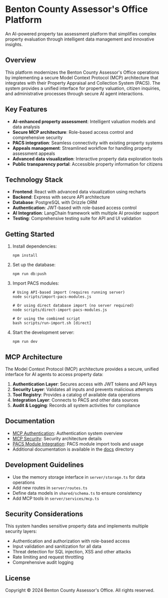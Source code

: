 # Benton County Assessor's Office Platform

An AI-powered property tax assessment platform that simplifies complex property evaluation through intelligent data management and innovative insights.

## Overview

This platform modernizes the Benton County Assessor's Office operations by implementing a secure Model Context Protocol (MCP) architecture that integrates with their Property Appraisal and Collection System (PACS). The system provides a unified interface for property valuation, citizen inquiries, and administrative processes through secure AI agent interactions.

## Key Features

- **AI-enhanced property assessment**: Intelligent valuation models and data analysis
- **Secure MCP architecture**: Role-based access control and comprehensive security
- **PACS integration**: Seamless connectivity with existing property systems
- **Appeals management**: Streamlined workflow for handling property assessment appeals
- **Advanced data visualization**: Interactive property data exploration tools
- **Public transparency portal**: Accessible property information for citizens

## Technology Stack

- **Frontend**: React with advanced data visualization using recharts
- **Backend**: Express with secure API architecture
- **Database**: PostgreSQL with Drizzle ORM
- **Authentication**: JWT-based with role-based access control
- **AI Integration**: LangChain framework with multiple AI provider support
- **Testing**: Comprehensive testing suite for API and UI validation

## Getting Started

1. Install dependencies:
   ```
   npm install
   ```

2. Set up the database:
   ```
   npm run db:push
   ```

3. Import PACS modules:
   ```
   # Using API-based import (requires running server)
   node scripts/import-pacs-modules.js
   
   # Or using direct database import (no server required)
   node scripts/direct-import-pacs-modules.js
   
   # Or using the combined script
   bash scripts/run-import.sh [direct]
   ```

4. Start the development server:
   ```
   npm run dev
   ```

## MCP Architecture

The Model Context Protocol (MCP) architecture provides a secure, unified interface for AI agents to access property data:

1. **Authentication Layer**: Secures access with JWT tokens and API keys
2. **Security Layer**: Validates all inputs and prevents malicious attempts
3. **Tool Registry**: Provides a catalog of available data operations
4. **Integration Layer**: Connects to PACS and other data sources
5. **Audit & Logging**: Records all system activities for compliance

## Documentation

- [MCP Authentication](docs/mcp-authentication.md): Authentication system overview
- [MCP Security](docs/mcp-security.md): Security architecture details
- [PACS Module Integration](scripts/README.md): PACS module import tools and usage
- Additional documentation is available in the [docs](docs) directory

## Development Guidelines

- Use the memory storage interface in `server/storage.ts` for data operations
- Add new routes in `server/routes.ts`
- Define data models in `shared/schema.ts` to ensure consistency
- Add MCP tools in `server/services/mcp.ts`

## Security Considerations

This system handles sensitive property data and implements multiple security layers:

- Authentication and authorization with role-based access
- Input validation and sanitization for all data
- Threat detection for SQL injection, XSS and other attacks
- Rate limiting and request throttling
- Comprehensive audit logging

## License

Copyright © 2024 Benton County Assessor's Office. All rights reserved.